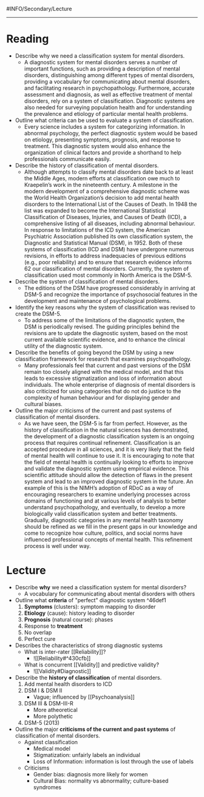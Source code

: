 #INFO/Secondary/Lecture

---

# Reading

- Describe why we need a classification system for mental disorders.
    - A diagnostic system for mental disorders serves a number of important functions, such as providing a description of mental disorders, distinguishing among different types of mental disorders, providing a vocabulary for communicating about mental disorders, and facilitating research in psychopathology. Furthermore, accurate assessment and diagnosis, as well as effective treatment of mental disorders, rely on a system of classification. Diagnostic systems are also needed for surveying population health and for understanding the prevalence and etiology of particular mental health problems.
- Outline what criteria can be used to evaluate a system of classification.
    - Every science includes a system for categorizing information. In abnormal psychology, the perfect diagnostic system would be based on etiology, presenting symptoms, prognosis, and response to treatment. This diagnostic system would also enhance the organization of clinical factors and provide a shorthand to help professionals communicate easily.
- Describe the history of classification of mental disorders.
    - Although attempts to classify mental disorders date back to at least the Middle Ages, modern efforts at classification owe much to Kraepelin’s work in the nineteenth century. A milestone in the modern development of a comprehensive diagnostic scheme was the World Health Organization’s decision to add mental health disorders to the International List of the Causes of Death. In 1948 the list was expanded to become the International Statistical Classification of Diseases, Injuries, and Causes of Death (ICD), a comprehensive listing of all diseases, including abnormal behaviour. In response to limitations of the ICD system, the American Psychiatric Association published its own classification system, the Diagnostic and Statistical Manual (DSM), in 1952. Both of these systems of classification (ICD and DSM) have undergone numerous revisions, in efforts to address inadequacies of previous editions (e.g., poor reliability) and to ensure that research evidence informs 62 our classification of mental disorders. Currently, the system of classification used most commonly in North America is the DSM-5.
- Describe the system of classification of mental disorders.
    - The editions of the DSM have progressed considerably in arriving at DSM-5 and recognize the importance of psychosocial features in the development and maintenance of psychological problems.
- Identify the key reasons why the system of classification was revised to create the DSM-5.
    - To address some of the limitations of the diagnostic system, the DSM is periodically revised. The guiding principles behind the revisions are to update the diagnostic system, based on the most current available scientific evidence, and to enhance the clinical utility of the diagnostic system.
- Describe the benefits of going beyond the DSM by using a new classification framework for research that examines psychopathology.
    - Many professionals feel that current and past versions of the DSM remain too closely aligned with the medical model, and that this leads to excessive stigmatization and loss of information about individuals. The whole enterprise of diagnosis of mental disorders is also criticized for using categories that do not do justice to the complexity of human behaviour and for displaying gender and cultural biases.
- Outline the major criticisms of the current and past systems of classification of mental disorders.
    - As we have seen, the DSM-5 is far from perfect. However, as the history of classification in the natural sciences has demonstrated, the development of a diagnostic classification system is an ongoing process that requires continual refinement. Classification is an accepted procedure in all sciences, and it is very likely that the field of mental health will continue to use it. It is encouraging to note that the field of mental health is continually looking to efforts to improve and validate the diagnostic system using empirical evidence. This scientific attitude should allow the detection of flaws in the present system and lead to an improved diagnostic system in the future. An example of this is the NIMH’s adoption of RDoC as a way of encouraging researchers to examine underlying processes across domains of functioning and at various levels of analysis to better understand psychopathology, and eventually, to develop a more biologically valid classification system and better treatments. Gradually, diagnostic categories in any mental health taxonomy should be refined as we fill in the present gaps in our knowledge and come to recognize how culture, politics, and social norms have influenced professional concepts of mental health. This refinement process is well under way.

# Lecture

- Describe **why** we need a classification system for mental disorders?
    - A vocabulary for communicating about mental disorders with others
- Outline what **criteria** of "perfect" diagnostic system ^46def1
    1. **Symptoms** (clusters): symptom mapping to disorder
    2. **Etiology** (cause): history leading to disorder
    3. **Prognosis** (natural course): phases
    4. Response to **treatment**
    5. No overlap
    6. Perfect cure
- Describes the characteristics of strong diagnostic systems
    - What is inter-rater [[Reliability]]?
        - ![[Reliability#^430cfb]]
    - What is concurrent [[Validity]] and predictive validity?
        - ![[Validity#Diagnostic]]
- Describe the **history of classification** of mental disorders.
    1. Add mental health disorders to ICD
    2. DSM I & DSM II
        - Vague; influenced by [[Psychoanalysis]]
    3. DSM III & DSM-III-R
        - More atheoretical
        - More polythetic
    4. DSM-5 (2013)
- Outline the major **criticisms of the current and past systems** of classification of mental disorders.
    - Against classification
        - Medical model
        - Stigmatization: unfairly labels an individual
        - Loss of Information: information is lost through the use of labels
    - Criticisms
        - Gender bias: diagnosis more likely for women
        - Cultural Bias: normality vs abnormality; culture-based syndromes

